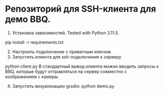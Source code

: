 # Репозиторий для SSH-клиента для демо BBQ.

1. Установка зависимостей. Tested with Python 3.11.5.

pip install -r requirements.txt

2. Настроить подключение с приватным ключом
3. Запустить клиента для ssh-подключения к серверу

python client.py 
В стандартный вывод клиента можно вводить запросы к BBQ, которые будут отправляться на сервер совместно с изображением с камеры

4. Запустить визуализацию gradio:
python demo.py 
